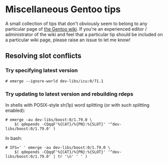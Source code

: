 # Miscellaneous Gentoo tips

A small collection of tips that don't obviously seem to belong to any particular page of [the Gentoo wiki](https://wiki.gentoo.org/). If you're an experienced editor / administrator of the wiki and feel that a particular tip should be included on a particular wiki page, please raise an issue to let me know!

## Resolving slot conflicts

### Try specifying latest version

```
# emerge --ignore-world dev-libs/icu:0/71.1
```

### Try updating to latest version and rebuilding rdeps

In shells with POSIX-style sh(1p) word splitting (or with such splitting enabled):

```
# emerge -au dev-libs/boost:0/1.79.0 \
    $( qdepends -CQqqF'%{CAT}/%{PN}:%{SLOT}' '^dev-libs/boost:0/1.79.0' )
```

In bash:

```
# IFS=' ' emerge -au dev-libs/boost:0/1.79.0 \
    $( qdepends -CQqqF'%{CAT}/%{PN}:%{SLOT}' '^dev-libs/boost:0/1.79.0' | tr '\n' ' ' )
```
